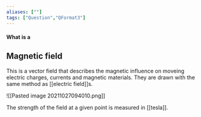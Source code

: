 ```yaml
---
aliases: [""]
tags: ["Question","QFormat3"]
---
```


#### What is a
## Magnetic field
This is a vector field that describes the magnetic influence on moveing electric charges, currents and magnetic materials. They are drawn with the same method as [[electric field]]s.

![[Pasted image 20211027094010.png]]

The strength of the field at a given point is measured in [[tesla]].
